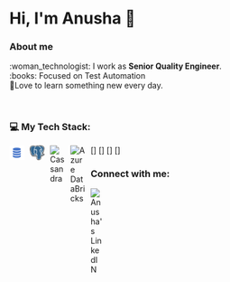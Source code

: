 # Hi, I'm Anusha 👋 

### About me
<p>:woman_technologist: I work as <strong>Senior Quality Engineer</strong>.<br/>:books: Focused on Test Automation<br> 🥅Love to learn something new every day.<br></p><br/>



### 💻 My Tech Stack:

[<img align="left" alt="SQL" width="26px" src="https://raw.githubusercontent.com/github/explore/80688e429a7d4ef2fca1e82350fe8e3517d3494d/topics/sql/sql.png" style="padding-right:10px;" />]
[<img align="left" alt="PostgreSQL" width="26px" src="https://raw.githubusercontent.com/github/explore/80688e429a7d4ef2fca1e82350fe8e3517d3494d/topics/postgresql/postgresql.png" style="padding-right:10px;" />]
[<img align="left" alt="Cassandra" width="26px" src="https://upload.wikimedia.org/wikipedia/commons/thumb/5/5e/Cassandra_logo.svg/440px-Cassandra_logo.svg.png" style="padding-right:10px;" />]
[<img align="left" alt="Azure DataBricks" width="26px" src="https://avatars.githubusercontent.com/u/4998052?s=200&v=4" style="padding-right:10px;" />]


### Connect with me:

<a href="https://www.linkedin.com/in/anusha-sundar/">
  <img align="left" alt="Anusha's LinkedIN" width="22px" src="https://raw.githubusercontent.com/peterthehan/peterthehan/master/assets/linkedin.svg" />
</a>

<br />
